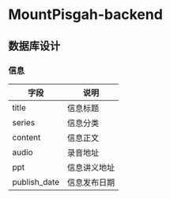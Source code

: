 # MountPisgah-backend

## 数据库设计

### 信息
| 字段 | 说明 |
| --- | ----|
| title | 信息标题 |
| series | 信息分类 |
| content | 信息正文 |
| audio | 录音地址 |
| ppt | 信息讲义地址 |
| publish_date | 信息发布日期 |
